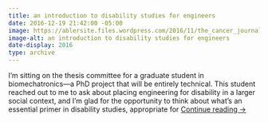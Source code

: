 ```yaml
---
title: an introduction to disability studies for engineers
date: 2016-12-19 21:42:00 -05:00
image: https://ablersite.files.wordpress.com/2016/11/the_cancer_journals.jpg
image-alt: an introduction to disability studies for engineers
date-display: 2016
type: archive
---
```


I’m sitting on the thesis committee for a graduate student in biomechatronics—a PhD project that will be entirely technical. This student reached out to me to ask about placing engineering for disability in a larger social context, and I’m glad for the opportunity to think about what’s an essential primer in disability studies, appropriate for [Continue reading →](https://ablersite.org/2016/11/01/an-introduction-to-disability-studies-for-engineers/)
